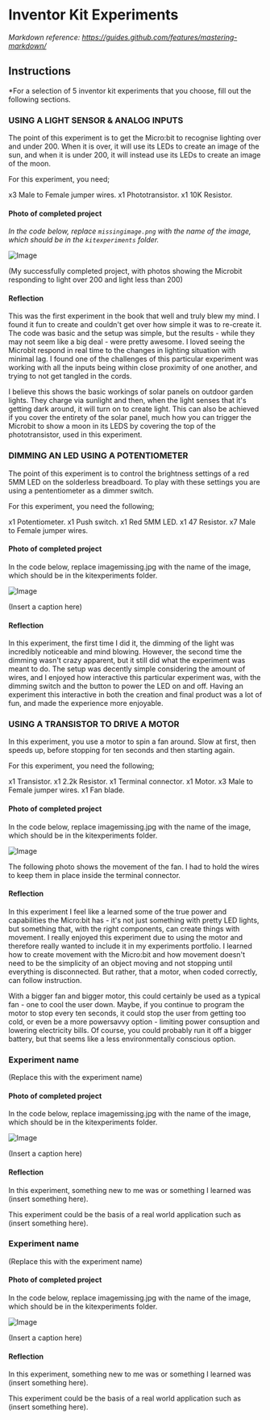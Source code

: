 # Inventor Kit Experiments

*Markdown reference: https://guides.github.com/features/mastering-markdown/*

## Instructions ##

*For a selection of 5 inventor kit experiments that you choose, fill out the following sections.

### USING A LIGHT SENSOR & ANALOG INPUTS ###

The point of this experiment is to get the Micro:bit to recognise lighting over and under 200. When it is over, it will use its LEDs to create an image of the sun, and when it is under 200, it will instead use its LEDs to create an image of the moon.

For this experiment, you need;

x3 Male to Female jumper wires.
x1 Phototransistor.
x1 10K Resistor.

#### Photo of completed project ####
*In the code below, replace `missingimage.png` with the name of the image, which should be in the `kitexperiments` folder.*

![Image](SunandMoon.jpg)

(My successfully completed project, with photos showing the Microbit responding to light over 200 and light less than 200)

#### Reflection ####

This was the first experiment in the book that well and truly blew my mind. I found it fun to create and couldn't get over how simple it was to re-create it. The code was basic and the setup was simple, but the results - while they may not seem like a big deal - were pretty awesome. I loved seeing the Microbit respond in real time to the changes in lighting situation with minimal lag. I found one of the challenges of this particular experiment was working with all the inputs being within close proximity of one another, and trying to not get tangled in the cords.

I believe this shows the basic workings of solar panels on outdoor garden lights. They charge via sunlight and then, when the light senses that it's getting dark around, it will turn on to create light. This can also be achieved if you cover the entirety of the solar panel, much how you can trigger the Microbit to show a moon in its LEDS by covering the top of the phototransistor, used in this experiment. 

### DIMMING AN LED USING A POTENTIOMETER ###

The point of this experiment is to control the brightness settings of a red 5MM LED on the solderless breadboard. To play with these settings you are using a pententiometer as a dimmer switch. 

For this experiment, you need the following;

x1 Potentiometer.
x1 Push switch.
x1 Red 5MM LED.
x1 47 Resistor.
x7 Male to Female jumper wires.

#### Photo of completed project ####
In the code below, replace imagemissing.jpg with the name of the image, which should be in the kitexperiments folder.

![Image](missingimage.png)

(Insert a caption here)

#### Reflection ####

In this experiment, the first time I did it, the dimming of the light was incredibly noticeable and mind blowing. However, the second time the dimming wasn't crazy apparent, but it still did what the experiment was meant to do. The setup was decently simple considering the amount of wires, and I enjoyed how interactive this particular experiment was, with the dimming switch and the button to power the LED on and off. Having an experiment this interactive in both the creation and final product was a lot of fun, and made the experience more enjoyable. 

### USING A TRANSISTOR TO DRIVE A MOTOR ###

In this experiment, you use a motor to spin a fan around. Slow at first, then speeds up, before stopping for ten seconds and then starting again. 

For this experiment, you need the following;

x1 Transistor.
x1 2.2k Resistor.
x1 Terminal connector.
x1 Motor.
x3 Male to Female jumper wires.
x1 Fan blade.

#### Photo of completed project ####
In the code below, replace imagemissing.jpg with the name of the image, which should be in the kitexperiments folder.

![Image](fanexperiment.jpg)

The following photo shows the movement of the fan. I had to hold the wires to keep them in place inside the terminal connector.

#### Reflection ####

In this experiment I feel like a learned some of the true power and capabilities the Micro:bit has - it's not just something with pretty LED lights, but something that, with the right components, can create things with movement. I really enjoyed this experiment due to using the motor and therefore really wanted to include it in my experiments portfolio. I learned how to create movement with the Micro:bit and how movement doesn't need to be the simplicity of an object moving and not stopping until everything is disconnected. But rather, that a motor, when coded correctly, can follow instruction.

With a bigger fan and bigger motor, this could certainly be used as a typical fan - one to cool the user down. Maybe, if you continue to program the motor to stop every ten seconds, it could stop the user from getting too cold, or even be a more powersavvy option - limiting power consuption and lowering electricity bills. Of course, you could probably run it off a bigger battery, but that seems like a less environmentally conscious option.

### Experiment name ###

(Replace this with the experiment name)

#### Photo of completed project ####
In the code below, replace imagemissing.jpg with the name of the image, which should be in the kitexperiments folder.

![Image](missingimage.png)

(Insert a caption here)

#### Reflection ####

In this experiment, something new to me was or something I learned was (insert something here).

This experiment could be the basis of a real world application such as (insert something here).

### Experiment name ###

(Replace this with the experiment name)

#### Photo of completed project ####
In the code below, replace imagemissing.jpg with the name of the image, which should be in the kitexperiments folder.

![Image](missingimage.png)

(Insert a caption here)

#### Reflection ####

In this experiment, something new to me was or something I learned was (insert something here).

This experiment could be the basis of a real world application such as (insert something here).


